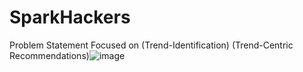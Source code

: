 # SparkHackers
Problem Statement Focused on  (Trend-Identification)   (Trend-Centric Recommendations)![image](https://github.com/user-attachments/assets/0d50715a-47cb-4e53-9ae0-09556bf1da5a)

